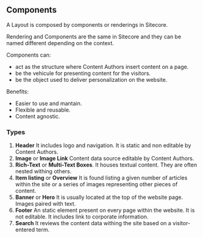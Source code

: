 ## Components

A Layout is composed by components or renderings in Sitecore.

Rendering and Components are the same in Sitecore and they can be named different depending on the context.

Components can:
- act as the structure where Content Authors insert content on a page.
- be the vehicule for presenting content for the visitors.
- be the object used to deliver personalization on the website.

Benefits:

- Easier to use and mantain.
- Flexible and reusable.
- Content agnostic.

### Types

1. **Header**
    It includes logo and navigation.
    It is static and non editable by Content Authors.
2. **Image** or **Image Link**
    Content data source editable by Content Authors.
3. **Rich-Text** or **Multi-Text Boxes**.
    It houses textual content. They are often nested withing others.
4. **Item listing** or **Overview**
    It is found listing a given number of articles within the site or a series of images representing other pieces of content.
5. **Banner** or **Hero**
    It is usually located at the top of the website page. Images paired with text.
6. **Footer**
    An static element present on every page within the website. It is not editable. It includes link to corporate information.
7. **Search**
    It reviews the content data withing the site based on a visitor-entered term.

